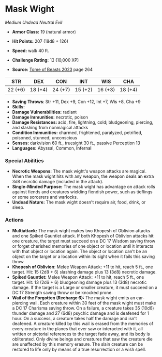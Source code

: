 # Mask Wight

*Medium* *Undead* *Neutral Evil*

- **Armor Class:** 19 (natural armor)
- **Hit Points:** 207 (18d8 + 126)
- **Speed:** walk 40 ft.

- **Challenge Rating:** 13 (10,000 XP)
- **Source:** [Tome of Beasts 2023](https://koboldpress.com/kpstore/product/tome-of-beasts-1-2023-edition/) page 264

| STR | DEX | CON | INT | WIS | CHA |
| --- | --- | --- | --- | --- | --- |
| 22 (+6) | 18 (+4) | 24 (+7) | 15 (+2) | 16 (+3) | 18 (+4) |

- **Saving Throws**: Str +11, Dex +9, Con +12, Int +7, Wis +8, Cha +9
- **Skills:** 
- **Damage Vulnerabilities:** radiant
- **Damage Immunities:** necrotic, poison
- **Damage Resistances:** acid, fire, lightning, cold; bludgeoning, piercing, and slashing from nonmagical attacks
- **Condition Immunities:** charmed, frightened, paralyzed, petrified, poisoned, stunned, unconscious
- **Senses:** darkvision 60 ft., truesight 30 ft., passive Perception 13
- **Languages:** Abyssal, Common, Infernal

### Special Abilities

- **Necrotic Weapons:** The mask wight's weapon attacks are magical. When the mask wight hits with any weapon, the weapon deals an extra 3d8 necrotic damage (included in the attack).
- **Single-Minded Purpose:** The mask wight has advantage on attack rolls against fiends and creatures wielding fiendish power, such as tieflings or some sorcerers and warlocks.
- **Undead Nature:** The mask wight doesn't require air, food, drink, or sleep.

### Actions

- **Multiattack:** The mask wight makes two Khopesh of Oblivion attacks and one Spiked Gauntlet attack. If both Khopesh of Oblivion attacks hit one creature, the target must succeed on a DC 17 Wisdom saving throw or forget cherished memories of one object or location until it interacts with that object or location again. The object or location can't be an object on the target or a location within its sight when it fails this saving throw.
- **Khopesh of Oblivion:** Melee Weapon Attack: +11 to hit, reach 5 ft., one target. Hit: 15 (2d8 + 6) slashing damage plus 13 (3d8) necrotic damage.
- **Spiked Gauntlet:** Melee Weapon Attack: +11 to hit, reach 5 ft., one target. Hit: 13 (2d6 + 6) bludgeoning damage plus 13 (3d8) necrotic damage. If the target is a Large or smaller creature, it must succeed on a DC 17 Strength saving throw or be knocked prone.
- **Wail of the Forgotten (Recharge 6):** The mask wight emits an ear-piercing wail. Each creature within 30 feet of the mask wight must make a DC 17 Charisma saving throw. On a failure, a creature takes 35 (10d6) thunder damage and 27 (6d8) psychic damage and is deafened for 1 hour. On a success, a creature takes half the damage and isn't deafened. A creature killed by this wail is erased from the memories of every creature in the planes that ever saw or interacted with it, all written or pictorial references to the target fade away, and its body is obliterated. Only divine beings and creatures that saw the creature die are unaffected by this memory erasure. The slain creature can be restored to life only by means of a true resurrection or a wish spell.
